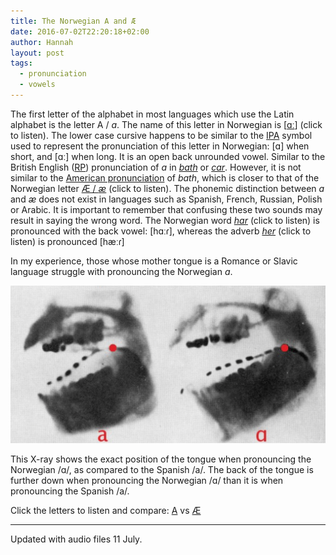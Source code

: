 ```yaml
---
title: The Norwegian A and Æ
date: 2016-07-02T22:20:18+02:00
author: Hannah
layout: post
tags:
  - pronunciation
  - vowels
---
```

The first letter of the alphabet in most languages which use the Latin alphabet is the letter A / _a_. The name of this letter in Norwegian is [[ɑː](/wp-content/a.m4a)] (click to listen). The lower case cursive happens to be similar to the [IPA](https://en.wikipedia.org/wiki/International_Phonetic_Alphabet) symbol used to represent the pronunciation of this letter in Norwegian: [ɑ] when short, and [ɑː] when long. It is an open back unrounded vowel. Similar to the British English ([RP](https://en.wikipedia.org/wiki/Received_Pronunciation)) pronunciation of _a_ in _[bath](http://www.oxforddictionaries.com/definition/english/bath)_ or [_car_](http://www.oxforddictionaries.com/definition/english/car). However, it is not similar to the [American pronunciation](http://dictionary.cambridge.org/dictionary/english/bath) of _bath_, which is closer to that of the Norwegian letter [Æ / _æ_](/wp-content/ae.m4a) (click to listen). The phonemic distinction between _a_ and _æ_ does not exist in languages such as Spanish, French, Russian, Polish or Arabic. It is important to remember that confusing these two sounds may result in saying the wrong word. The Norwegian word [_har_](/wp-content/har.m4a) (click to listen) is pronounced with the back vowel: [hɑːɾ], whereas the adverb [_her_](/wp-content/her.m4a) (click to listen) is pronounced [hæːɾ]

In my experience, those whose mother tongue is a Romance or Slavic language struggle with pronouncing the Norwegian _a_.

![Vowels a and ɑ (CC BY-SA 3.0 Ishwar~commonswiki](/wp-content/Skjermbilde-2016-07-02-kl.-22.10.31-1024x513.png)

This X-ray shows the exact position of the tongue when pronouncing the Norwegian /ɑ/, as compared to the Spanish /a/. The back of the tongue is further down when pronouncing the Norwegian /ɑ/ than it is when pronouncing the Spanish /a/.

Click the letters to listen and compare: [A](/wp-content/a.m4a) vs [Æ](/wp-content/ae.m4a)


---

Updated with audio files 11 July.